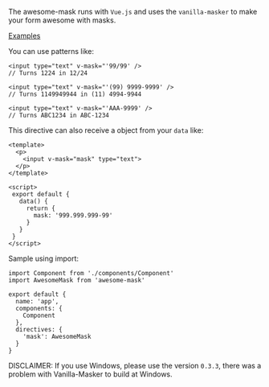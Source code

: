 The awesome-mask runs with `Vue.js` and uses the `vanilla-masker` to make your form awesome with masks.

[Examples](https://moip.github.io/awesome-examples/)

You can use patterns like:

```vue
<input type="text" v-mask="'99/99' />
// Turns 1224 in 12/24
```

```vue
<input type="text" v-mask="'(99) 9999-9999' />
// Turns 1149949944 in (11) 4994-9944
```



```vue
<input type="text" v-mask="'AAA-9999' />
// Turns ABC1234 in ABC-1234
```


This directive can also receive a object from your `data` like:

```vue
<template>
  <p>
    <input v-mask="mask" type="text">
  </p>
</template>

<script>
 export default {
   data() {
     return {
       mask: '999.999.999-99'
     }
   }
 }
</script>
```

Sample using import:

```vue
import Component from './components/Component'
import AwesomeMask from 'awesome-mask'

export default {
  name: 'app',
  components: {
    Component
  },
  directives: {
    'mask': AwesomeMask
  }
}
```
DISCLAIMER: If you use Windows, please use the version `0.3.3`, there was a problem with Vanilla-Masker to build at Windows.
